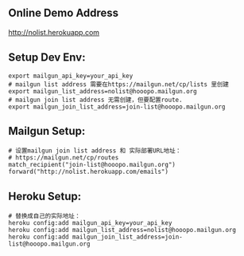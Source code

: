 ## Online Demo Address

http://nolist.herokuapp.com

## Setup Dev Env:

```
export mailgun_api_key=your_api_key
# mailgun list address 需要在https://mailgun.net/cp/lists 里创建
export mailgun_list_address=nolist@hooopo.mailgun.org
# mailgun join list address 无需创建，但要配置route.
export mailgun_join_list_address=join-list@hooopo.mailgun.org
```

## Mailgun Setup:
```
# 设置mailgun join list address 和 实际部署URL地址：
# https://mailgun.net/cp/routes
match_recipient("join-list@hooopo.mailgun.org")	forward("http://nolist.herokuapp.com/emails")	
```

## Heroku Setup:

```
# 替换成自己的实际地址：
heroku config:add mailgun_api_key=your_api_key
heroku config:add mailgun_list_address=nolist@hooopo.mailgun.org
heroku config:add mailgun_join_list_address=join-list@hooopo.mailgun.org 
```
